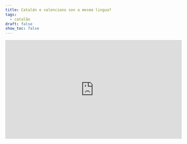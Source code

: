 ```yaml
---
title: Catalán e valenciano son a mesma lingua?
tags:
  - catalão
draft: false
show_toc: false
---
```

<iframe width="560" height="315" src="https://www.youtube.com/embed/BHy56d2K60g?si=R59Wj-v2J1GoKNrN" title="YouTube video player" frameborder="0" allow="accelerometer; autoplay; clipboard-write; encrypted-media; gyroscope; picture-in-picture; web-share" referrerpolicy="strict-origin-when-cross-origin" allowfullscreen></iframe>
